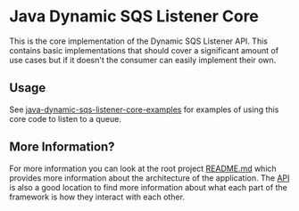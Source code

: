 # Java Dynamic SQS Listener Core
This is the core implementation of the Dynamic SQS Listener API. This contains basic implementations that should cover a
significant amount of use cases but if it doesn't the consumer can easily implement their own.

## Usage

See [java-dynamic-sqs-listener-core-examples](../examples/core-examples) for examples of
using this core code to listen to a queue.

## More Information?

For more information you can look at the root project [README.md](../README.md) which provides more information about 
the architecture of the application. The [API](../java-dynamic-sqs-listener-api) is also a good location to find more
information about what each part of the framework is how they interact with each other.
